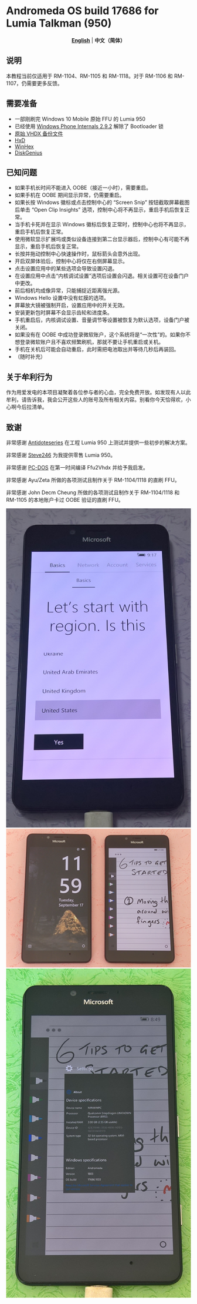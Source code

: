 # Andromeda OS build 17686 for Lumia Talkman (950)
<div align="center">
  
  [**English**](./README.md) | **中文（简体）**
  
</div>

## 说明
本教程当前仅适用于 RM-1104、RM-1105 和 RM-1118。对于 RM-1106 和 RM-1107，仍需要更多反馈。
## 需要准备
* 一部刚刷完 Windows 10 Mobile 原始 FFU 的 Lumia 950
* 已经使用 [Windows Phone Internals 2.9.2](https://github.com/ReneLergner/WPinternals/releases/tag/2.9.2) 解除了 Bootloader 锁
* [原始 VHDX 备份文件](https://archive.org/details/10.0.17686.1003.rs_onecore_dep_uxp_dev.180606-1600_Dump)
* [HxD](https://mh-nexus.de/en/hxd/)
* [WinHex](https://www.x-ways.net/winhex/)
* [DiskGenius](https://www.diskgenius.com/download.php)
## 已知问题
* 如果手机长时间不能进入 OOBE（接近一小时），需要重启。
* 如果手机在 OOBE 期间显示异常，仍需要重启。
* 如果长按 Windows 徽标或点击控制中心的 “Screen Snip” 按钮截取屏幕截图后单击 “Open Clip Insights” 选项，控制中心将不再显示，重启手机后恢复正常。
* 当手机卡死并在显示 Windows 徽标后恢复正常时，控制中心也将不再显示，重启手机后恢复正常。
* 使用微软显示扩展坞或类似设备连接到第二台显示器后，控制中心有可能不再显示，重启手机后恢复正常。
* 长按并拖动控制中心快速操作时，鼠标箭头会意外出现。
* 开启双屏体验后，控制中心将仅在右侧屏幕显示。
* 点击设置应用中的某些选项会导致设置闪退。
* 在设置应用中点击“内核调试设置”选项后设置会闪退。相关设置可在设备门户中更改。
* 前后相机均成像异常，只能捕捉近距离强光源。
* Windows Hello 设置中没有虹膜的选项。
* 屏幕放大镜被强制开启，设置应用中的开关无效。
* 安装更新包时屏幕不会显示齿轮和进度条。
* 手机重启后，内核调试设置、音量调节等设置被恢复为默认选项，设备门户被关闭。
* 如果没有在 OOBE 中成功登录微软账户，这个系统将是“一次性”的。如果你不想登录微软账户且不喜欢频繁刷机，那就不要让手机重启或关机。
* 手机在关机后可能会自动重启，此时需把电池取出并等待几秒后再装回。
* （随时补充）
## 关于牟利行为
作为用爱发电的本项目凝聚着各位参与者的心血，完全免费开放。如发现有人以此牟利，请告诉我，我会公开这些人的账号及所有相关内容。别看你今天恰得欢，小心啊今后拉清单。
## 致谢
非常感谢 [Antidoteseries](https://github.com/Antidoteseries) 在工程 Lumia 950 上测试并提供一些初步的解决方案。

非常感谢 [Steve246](https://github.com/SteveNo246) 为我提供零售 Lumia 950。

非常感谢 [PC-DOS](https://github.com/PC-DOS) 在第一时间编译 Ffu2Vhdx 并给予我启发。

非常感谢 Ayu/Zeta 所做的各项测试且制作关于 RM-1104/1118 的直刷 FFU。

非常感谢 John Decm Cheung 所做的各项测试且制作关于 RM-1104/1118 和 RM-1105 的本地账户卡过 OOBE 验证的直刷 FFU。

![](https://github.com/Ritsu909/Andromeda_17686/blob/main/WP_20240909_23_33_03_Pro.jpg)
![](https://github.com/Ritsu909/Andromeda_17686/blob/main/IMG_20240911_120153.jpg)
![](https://github.com/Ritsu909/Andromeda_17686/blob/main/WP_20240912_11_49_40_Rich.jpg)
